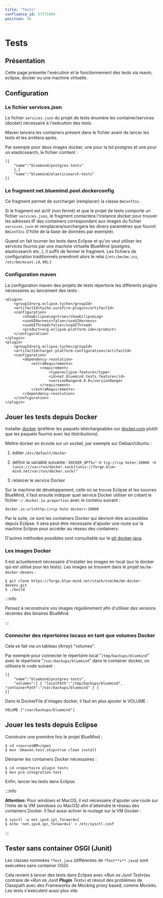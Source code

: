 ```yaml
---
title: "Tests"
confluence_id: 57771899
position: 56
---
```

# Tests


## Présentation

Cette page présente l'exécution et le fonctionnement des tests via mavin, eclipse, docker ou une machine virtuelle.


## Configuration

### Le fichier services.json

Le fichier `services.json` du projet de tests énumère les container/services (docker) nécessaire à l'exécution des tests.

Maven lancera les containers présent dans le fichier avant de lancer les tests et les arrêtera après.

Par exemple pour deux images docker, une pour la bd postgres et une pour un elasticsearch, le fichier contient :


```
[{
    "name":"bluemind/postgres-tests"
    },{
    "name":"bluemind/elasticsearch-tests"
}]
```


### Le fragment net.bluemind.pool.dockerconfig

Ce fragment permet de surcharger (remplacer) la classe `BmConfIni.`

Si le fragment est actif (non fermé) et que le projet de tests comporte un fichier `services.json`, le fragment contactera l'instance docker pour trouver les adresses IP des containers correspondant aux images du fichier `services.json` et remplacera/surchargera les divers paramètres que fournit `BmConfIni` (l'hôte de la base de données par exemple).

Quand on fait tourner les tests dans Eclipse et qu'on veut utiliser les services fournis par une machine virtuelle BlueMind (postgres, elasticsearch etc..), il suffit de fermer le fragment. Les fichiers de configuration traditionnels prendront alors le relai (`/etc/bm/bm.ini`, `/etc/bm/mcast.id`, etc.)

### Configuration maven

La configuration maven des projets de tests répertorie les differents plugins nécessaires au lancement des tests :


```
<plugin>
    <groupId>org.eclipse.tycho</groupId>
    <artifactId>tycho-surefire-plugin</artifactId>
    <configuration>
        <showEclipseLog>true</showEclipseLog>
        <useUIHarness>false</useUIHarness>
        <useUIThread>false</useUIThread>
        <product>org.eclipse.platform.ide</product>
    </configuration>
</plugin>
<plugin>
    <groupId>org.eclipse.tycho</groupId>
    <artifactId>target-platform-configuration</artifactId>
    <configuration>
        <dependency-resolution>
            <extraRequirements>
                <requirement>
                    <type>eclipse-feature</type>
                    <id>net.bluemind.tests.feature</id>
                    <versionRange>0.0.0</versionRange>
                </requirement>
            </extraRequirements>
        </dependency-resolution>
    </configuration>
</plugin>
```


## Jouer les tests depuis Docker

Installer [docker](https://docs.docker.com/installation/#installation) (préférer les paquets téléchargeables sur [docker.com](http://docker.com) plutôt que les paquets fournis avec les distributions).

Mettre docker en écoute sur un socket, par exemple sur Debian/Ubuntu :

1. éditer `/etc/default/docker`
2. définir la variable suivante :
`DOCKER_OPTS="-H tcp://<ip hote>:10000 -H [unix:///var/run/docker.sock](unix://forge.blue-mind.net/var/run/docker.sock)"`

3. relancer le service Docker


Sur la machine de développement, celle où se trouve Eclipse et les sources BlueMind, il faut ensuite indiquer quel service Docker utiliser en créant le fichier `~/.docker.io.properties` avec le contenu suivant :


```
docker.io.url=http://<ip hote docker>:10000
```


Par la suite, ce sont les containers Docker qui devront-être accessibles depuis Eclipse. Il sera peut-être nécessaire d'ajouter une route sur la machine Eclipse pour accéder au réseau des containers.

D'autres méthodes possibles sont consultable sur le [git docker-java](https://github.com/docker-java/docker-java).

### Les images Docker

Il est actuellement nécessaire d'installer les images en local (sur le docker qui est utilisé pour les tests). Les images se trouvent dans le projet `bm/bm-docker-devenv` :


```
$ git clone https://forge.blue-mind.net/stash/scm/bm/bm-docker-devenv.git
$ ./build
```


:::info

Pensez à reconstruire vos images régulièrement afin d'utiliser des versions récentes des binaires BlueMind.

:::

### Connecter des répertoires locaux en tant que volumes Docker

Cela se fait via un tableau (*Array*) "volumes".

Par exemple pour connecter le répertoire local "`/tmp/backups/bluemind`" avec le répertoire "`/var/backups/bluemind`" dans le container docker, on utilisera le code suivant :


```
[{
    "name":"bluemind/postgres-tests",
    "volumes":[ { "localPath":"/tmp/backups/bluemind", "containerPath":"/var/backups/bluemind" } ]
}]
```


Dans le DockerFile d'images docker, il faut en plus ajouter le VOLUME :


```
VOLUME ["/var/backups/bluemind"]
```


## Jouer les tests depuis Eclipse

Construire une première fois le projet BlueMind :


```
$ cd <sourcesBM>/open
$ mvn -Dmaven.test.skip=true clean install
```


Démarrer les containers Docker nécessaires :


```
$ cd <repertoire plugin test>
$ mvn pre-integration-test
```


Enfin, lancer les tests dans Eclipse.


:::info

****Attention:**** Pour windows et MacOS, il est nécessaire d'ajouter une route sur l'hôte de la VM (windows ou MacOS) afin d'atteindre le réseau des containers Docker.
Il faut aussi activer le routage sur la VM Docker :


```
$ sysctl -w net.ipv4.ip\_forward=1
$ echo 'net.ipv4.ip\_forward=1' > /etc/sysctl.conf
```


:::

## Tester sans container OSGI (Junit)

Les classes nommées `*Test.java` (différentes de `*Test**s**.java`) sont exécutées sans container OSGI. 

Cela revient à lancer des tests dans Eclipse avec «*Run as Junit Test*»(au contraire de «*Run as Junit **Plugin** Test*») et résout des problèmes de Classpath avec des Frameworks de Mocking proxy based, comme Mockito. Les tests s'exécutent aussi plus vite.


